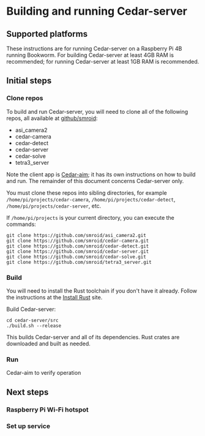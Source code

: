 # Building and running Cedar-server

## Supported platforms

These instructions are for running Cedar-server on a Raspberry Pi 4B running
Bookworm. For building Cedar-server at least 4GB RAM is recommended; for running
Cedar-server at least 1GB RAM is recommended.

## Initial steps

### Clone repos

To build and run Cedar-server, you will need to clone all of the following repos,
all available at [github/smroid](https://github.com/smroid):

* asi_camera2
* cedar-camera
* cedar-detect
* cedar-server
* cedar-solve
* tetra3_server

Note the client app is [Cedar-aim](https://github.com/smroid/cedar-aim); it has
its own instructions on how to build and run. The remainder of this document
concerns Cedar-server only.

You must clone these repos into sibling directories, for example
`/home/pi/projects/cedar-camera`, `/home/pi/projects/cedar-detect`,
`/home/pi/projects/cedar-server`, etc.

If `/home/pi/projects` is your current directory, you can execute
the commands:

```
git clone https://github.com/smroid/asi_camera2.git
git clone https://github.com/smroid/cedar-camera.git
git clone https://github.com/smroid/cedar-detect.git
git clone https://github.com/smroid/cedar-server.git
git clone https://github.com/smroid/cedar-solve.git
git clone https://github.com/smroid/tetra3_server.git
```

### Build

You will need to install the Rust toolchain if you don't have it already. Follow
the instructions at the [Install Rust](https://www.rust-lang.org/tools/install)
site.

Build Cedar-server:

```
cd cedar-server/src
./build.sh --release
```

This builds Cedar-server and all of its dependencies. Rust crates are downloaded
and built as needed.

### Run



Cedar-aim to verify operation


## Next steps


### Raspberry Pi Wi-Fi hotspot


### Set up service
